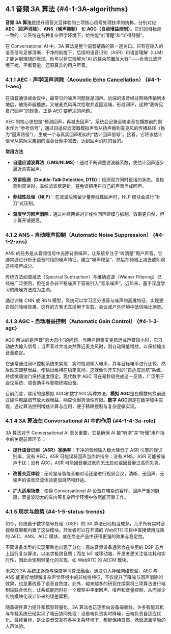 ## 4.1 音频 3A 算法 {#4-1-3A-algorithms}
**音频 3A 算法**是提升语音交互体验的三项核心信号处理技术的统称，分别对应 **AEC（回声消除）**、**ANS（噪声抑制）** 和 **AGC（自动增益控制）**。它们的目标是一致的：让系统在各种复杂声学环境下，始终能“听清楚”和“听得舒服”。

在 Conversational AI 中，3A 算法是整个语音链路的第一道关口。只有在输入的语音信号足够清晰、干净的前提下，后续的语音识别（ASR）和语言理解（LLM）才能达到理想的表现。你可以将它理解为“AI 的耳朵前置放大器”——负责过滤环境干扰、平衡音量、还原真实的用户声音。

### 4.1.1 AEC - 声学回声消除（Acoustic Echo Cancellation） {#4-1-1-aec}
    

在语音通话或会议中，最常见的噪声问题就是回声。远端的语音经过网络传输到本地后，被扬声器播放，又被麦克风再次拾取并返回远端，形成闭环，这种“我听见自己回声”的现象，正是 AEC 要解决的问题。

AEC 的核心思想是“预测回声，再减去回声”。系统会记录远端语音在播放前的副本作为“参考信号”，通过自适应滤波器模拟声音从扬声器到麦克风的传播路径（称为“回声路径”），生成一个与真实回声相似的“估计回声信号”。接着，它将该估计信号从实际采集到的混合音频中减去，达到回声消除的目的。

**常用方法**

- **自适应滤波算法（LMS/NLMS）**：通过不断调整滤波器系数，使估计回声逐步逼近真实回声。
    
- **双讲检测（Double-Talk Detection, DTD）**：检测双方同时说话的状态。当检测到双讲时，冻结滤波器更新，避免误把用户自己的声音当成回声。
    
- **非线性处理（NLP）**：在滤波后残留少量非线性回声时，NLP 模块会进行“补刀”式压制。
    
- **深度学习回声消除**：通过神经网络对非线性回声建模与抑制，效果更自然，但计算开销更高。
    

### 4.1.2 ANS - 自动噪声抑制（Automatic Noise Suppression） {#4-1-2-ans}
    

ANS 的任务是从音频信号中去除背景噪声，让系统专注于“听清楚”用户声音。它通常通过分析无语音时段的噪声特征，建立“噪声模型”，然后在频域上减去或削弱这些噪声成分。

传统方法如谱减法（Spectral Subtraction）与维纳滤波（Wiener Filtering）已经被广泛使用，但在复杂非平稳噪声下容易引入“音乐噪声”。近年来，基于深度学习的降噪方法成为主流。

通过训练 CNN 或 RNN 模型，系统可以学习区分语音与噪声的高维特征，实现更自然的降噪效果。这样的方案尤其适用于车载、会议或户外环境中低信噪比场景。

### 4.1.3 AGC - 自动增益控制（Automatic Gain Control） {#4-1-3-agc}
    

AGC 解决的是声音“忽大忽小”的问题。当用户距离麦克风远或声音较小时，它自动放大输入信号；当声音过大或突然靠近麦克风时，则自动降低增益，以保持输出音量稳定。

它通常通过闭环控制系统来实现：实时检测输入电平，并与目标电平进行比较，然后动态调整增益，使输出维持在稳定区间。这就像你开车时的“自适应巡航”系统，持续微调油门保持速度恒定。现代数字 AGC 可在毫秒级完成这一反馈，广泛用于会议系统、语音助手与智能终端设备。

目前而言，常用的是模拟 AGC和数字AGC两种方法。**模拟 AGC**是在模数转换前通过硬件电路调节放大器增益，响应快但灵活性有限。**数字 AGC**则是在数字域中实现，通过算法控制增益计算与应用，便于精确控制与复杂逻辑实现。

### 4.1.4 3A 算法在 Conversational AI 中的作用 {#4-1-4-3a-role}
    

3A 算法对于 Conversational AI 至关重要，它是确保 AI 能“听清”并“听懂”用户指令的关键前置环节：

- **提升语音识别（ASR）准确率**：干净的音频输入极大降低了 ASR 引擎的误识别率。没有 AEC，ASR 可能误将回声当作新指令；没有 ANS，ASR 可能被噪声干扰；没有 AGC，ASR 可能因音量过低而无法启动或因音量过高而失真。
    
- **改善交互体验**：无论是与智能音箱对话还是进行视频会议，清晰、无回声、无噪声的语音交流体验更加自然和舒适。
    
- **扩大适用场景**：使得 Conversational AI 设备在嘈杂的客厅、回声严重的厨房、音量波动大的车内等复杂声学环境中依然能可靠工作。
    

### 4.1.5 现状与趋势 {#4-1-5-status-trends}
    

如今，传统基于数字信号处理（DSP）的 3A 算法已经相当成熟，几乎所有实时音视频框架都内置了这些模块。开发者可以在开源的 WebRTC 项目中直接使用成熟的 AEC、ANS、AGC 模块，或在商业产品中获得更强的效果与稳定性。

不同设备类型的实现策略也出现了分化：高端音频设备通常会在专用的 DSP 芯片上运行复杂算法，以追求极致音质；而在 IoT 或移动端，开发者更关注低功耗和实时性，因此会使用轻量化的实现，如 WebRTC 的 AECM 模块。

未来的 3A 系统正逐渐与深度学习算法融合。通过引入神经网络模型，AEC 与 ANS 能更好地理解复杂声学环境中的非线性特征，不仅提升了降噪与回声消除的效果，也显著改善了语音自然度。此外，越来越多的研究在探索将三项算法进行端到端联合优化，让系统能同时在一个模型中平衡回声、噪声和音量控制，从而减少传统模块化设计带来的误差累积。

随着硬件算力提升和模型轻量化，3A 算法也正逐步向设备端收敛，许多智能耳机与车载系统已经实现了端云协同处理：设备端负责实时降噪，云端负责自适应优化。最终目标，是让语音交互在各种复杂环境下，都能保持自然、低延迟且清晰的人声体验。